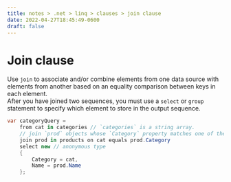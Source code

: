 ```yaml
---
title: notes > .net > linq > clauses > join clause
date: 2022-04-27T18:45:49-0600
draft: false
---
```

# Join clause
Use `join` to associate and/or combine elements from one data source with elements from another based on an equality comparison between keys in each element.  
After you have joined two sequences, you must use a `select` or `group` statement to specify which element to store in the output sequence.

```cs
var categoryQuery =
    from cat in categories // `categories` is a string array.
    // join `prod` objects whose `Category` property matches one of the categories in the `categories` string array:
    join prod in products on cat equals prod.Category
    select new // anonymous type
    {
        Category = cat,
        Name = prod.Name
    };
```
